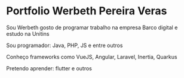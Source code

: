 # Portfolio Werbeth Pereira Veras

Sou Werbeth gosto de programar trabalho na empresa Barco digital e estudo na Unitins

Sou programador: Java, PHP, JS e entre outros

Conheço frameworks como VueJS, Angular, Laravel, Inertia, Quarkus 

Pretendo aprender: flutter e outros
